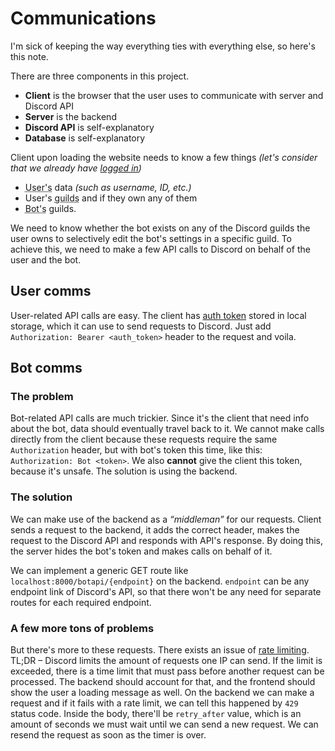 # Communications
I'm sick of keeping the way everything ties with everything else, so here's this note.

There are three components in this project. 
- **Client** is the browser that the user uses to communicate with server and Discord API
- **Server** is the backend
- **Discord API** is self-explanatory
- **Database** is self-explanatory

Client upon loading the website needs to know a few things *(let's consider that we already have [logged in](Authorization))*
- <abbr title="Human interacting with the website via client">User's</abbr> data *(such as username, ID, etc.)*
- User's <abbr title="This is how Discord servers are called by the devs">guilds</abbr> and if they own any of them
- <abbr title="Discord bot that user wants to control via the website">Bot's</abbr> guilds.

We need to know whether the bot exists on any of the Discord guilds the user owns to selectively edit the bot's settings in a specific guild. To achieve this, we need to make a few API calls to Discord on behalf of the user and the bot.

## User comms
User-related API calls are easy. The client has [auth token](Authorization##Access) stored in local storage, which it can use to send requests to Discord. Just add `Authorization: Bearer <auth_token>` header to the request and voila.

## Bot comms
### The problem
Bot-related API calls are much trickier. Since it's the client that need info about the bot, data should eventually travel back to it. We cannot make calls directly from the client because these requests require the same `Authorization` header, but with bot's token this time, like this: `Authorization: Bot <token>`. We also **cannot** give the client this token, because it's unsafe. The solution is using the backend.

### The solution
We can make use of the backend as a *“middleman”* for our requests. Client sends a request to the backend, it adds the correct header, makes the request to the Discord API and responds with API's response. By doing this, the server hides the bot's token and makes calls on behalf of it. 

We can implement a generic GET route like `localhost:8000/botapi/{endpoint}` on the backend. `endpoint` can be any endpoint link of Discord's API, so that there won't be any need for separate routes for each required endpoint. 

### A few more tons of problems
But there's more to these requests. There exists an issue of [rate limiting](https://discord.com/developers/docs/topics/rate-limits). TL;DR – Discord limits the amount of requests one IP can send. If the limit is exceeded, there is a time limit that must pass before another request can be processed. The backend should account for that, and the frontend should show the user a loading message as well. On the backend we can make a request and if it fails with a rate limit, we can tell this happened by `429` status code. Inside the body, there'll be `retry_after` value, which is an amount of seconds we must wait until we can send a new request. We can resend the request as soon as the timer is over.